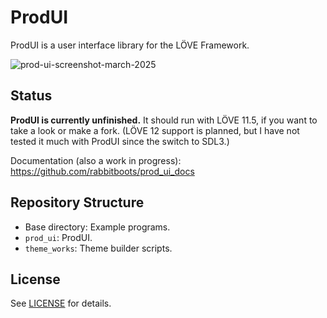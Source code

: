 # ProdUI

ProdUI is a user interface library for the LÖVE Framework.

![prod-ui-screenshot-march-2025](https://github.com/user-attachments/assets/d5f8386d-d293-475c-b532-4bbfda32d792)

## Status

**ProdUI is currently unfinished.** It should run with LÖVE 11.5, if you want to take a look or make a fork. (LÖVE 12 support is planned, but I have not tested it much with ProdUI since the switch to SDL3.)

Documentation (also a work in progress): https://github.com/rabbitboots/prod_ui_docs


## Repository Structure

* Base directory: Example programs.
* `prod_ui`: ProdUI.
* `theme_works`: Theme builder scripts.


## License

See [LICENSE](https://github.com/rabbitboots/prod_ui_wip/blob/main/LICENSE) for details.
